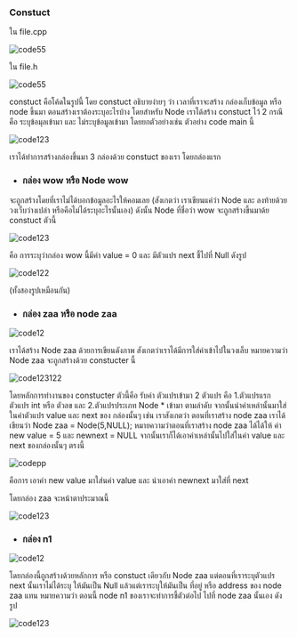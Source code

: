 ### Constuct 

ใน file.cpp



![code55](https://cdn.discordapp.com/attachments/784804366904590388/1080246587898466365/image.png?ex=65f0cf08&is=65de5a08&hm=fe51c7b88619e21af073cfb286efe4ad96799f7b138a77932ee963fd3d387bac&)


ใน file.h


![code55](https://cdn.discordapp.com/attachments/784804366904590388/1080246541048098847/image.png?ex=65f0cefd&is=65de59fd&hm=8d70125cab2d64dfc1a17baf1ee4af3f83d4252572b995cfb29cb7679f653abf&)

constuct คือโค้ดในรูปนี้ โดย constuct อธิบายง่ายๆ ว่า เวลาที่เราจะสร้าง กล่องเก็บข้อมูล หรือ node ขึ้นมา ตอนสร้างเราต้องระบุอะไรบ้าง โดยสำหรับ Node เราได้สร้าง constuct ไว้ 2 กรณี คือ ระบุข้อมุลเข้ามา และ ไม่ระบุข้อมูลเข้ามา โดยยกตัวอย่างเช่น ตัวอย่าง code main นี้ 

![code123](https://cdn.discordapp.com/attachments/784804366904590388/1080247788102750228/image.png?ex=65f0d026&is=65de5b26&hm=d49f9d2a95ee806df49ce6576ab730158ec6aea531c51cb915672e3354019e60&)

เราได้ทำการสร้างกล่องขึ้นมา 3 กล่องด้วย constuct ของเรา โดยกล่องแรก 

- ### กล่อง wow หรือ Node wow 
จะถูกสร้างโดยที่เราไม่ได้บอกข้อมูลอะไรให้คอมเลย (สังเกตว่า เราเขียนแค่ว่า Node และ ลงท้ายด้วยวงเว็บว่างเปล่า หรือคือไม่ได้ระบุอะไรนั้นเอง) ดังนั้น Node ที่ชื่อว่า wow จะถูกสร้างขึ้นมาด้ย constuct ตัวนี้ 

![code123](https://cdn.discordapp.com/attachments/784804366904590388/1080248971517243543/image.png?ex=65f0d140&is=65de5c40&hm=f0759d64d01bf8429bae95534330c47d9230ba74954a7ebbeb87921ec4aede94&)

คือ การระบุว่ากล่อง wow นี้มีค่า value = 0 และ มีตัวแปร next ชี้ไปที่ Null ดังรูป

![code122](https://media.discordapp.net/attachments/1029082389852475525/1080249512972521612/IMG_1770.png?width=960&height=419)

(ทั้งสองรูปเหมือนกัน)

- ### กล่อง zaa หรือ node zaa

![code12](https://media.discordapp.net/attachments/784804366904590388/1080250399132504085/image.png)

เราได้สร้าง Node zaa ด้วยการเขียนดังภาพ สังเกตว่าเราได้มีการใส่ค่าเข้าไปในวงเล็บ หมายความว่า Node zaa จะถูกสร้างด้วย constucter นี้ 

![code123122](https://media.discordapp.net/attachments/784804366904590388/1080250800179253268/image.png)

โดยหลักการทำงานของ constucter ตัวนี้คือ รับค่า ตัวแปรเข้ามา 2 ตัวแปร คือ 1.ตัวแปรแรกตัวแปร int หรือ ตัวลข และ 2.ตัวแปรประเภท Node * เข้ามา ตามลำดับ จากนั้นนำค่าเหล่านั้นมาใส่ในค่าตัวแปร value และ next ของ กล่องนั้นๆ เช่น เราสังเกตว่า ตอนที่เราสร้าง node zaa เราได้เขียนว่า Node zaa = Node(5,NULL); หมายความว่าตอนที่เราสร้าง node zaa ได้ได้ให้ ค่า new value = 5 และ newnext = NULL จากนั้นเราก็ได้เอาค่าเหล่านั้นไปใส่ในค่า value และ next ของกล่องนั้นๆ ตรงนี้ 

![codepp](https://media.discordapp.net/attachments/784804366904590388/1080252981187985438/image.png)

คือการ เอาค่า new value มาใส่นค่า value และ นำเอาค่า newnext มาใส่ที่ next 

โดยกล่อง zaa จะหน้าตาประมาณนี้ 

![code123](https://media.discordapp.net/attachments/1029082389852475525/1080253718076866650/IMG_1771.png?width=906&height=437)

- ### กล่อง n1

![code12](https://media.discordapp.net/attachments/1029082389852475525/1080254428671655983/image.png)

โดยกล่องนี้ถูกสร้างด้วยหลักการ หรือ constuct เดียวกับ Node zaa แต่ตอนที่เราระบุตัวแปร next นั้นเราไม่ได้ระบุ ให้มันเป็น Null แล้วแต่เราระบุให้มันเป็น ที่อยู่ หรือ address ของ node zaa แทน หมายความว่า ตอนนี้ node n1 ของเราจะทำการชี้ตัวต่อไป ไปที่ node zaa นั้นเอง ดังรูป

![code123](https://media.discordapp.net/attachments/1029082389852475525/1080255021033197629/IMG_1772.png?width=960&height=279)
